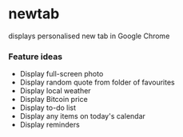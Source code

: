 # newtab
displays personalised new tab in Google Chrome

### Feature ideas

- Display full-screen photo
- Display random quote from folder of favourites
- Display local weather
- Display Bitcoin price
- Display to-do list
- Display any items on today's calendar
- Display reminders
